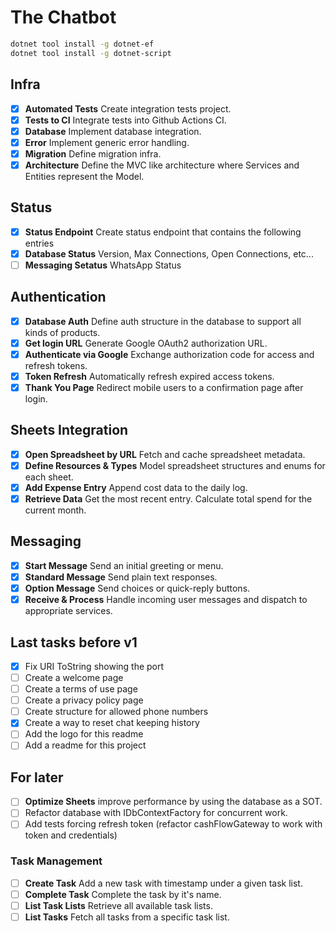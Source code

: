 # The Chatbot

```sh
dotnet tool install -g dotnet-ef
dotnet tool install -g dotnet-script
```

## Infra

- [x] **Automated Tests** Create integration tests project.
- [x] **Tests to CI** Integrate tests into Github Actions CI.
- [x] **Database** Implement database integration.
- [x] **Error** Implement generic error handling.
- [x] **Migration** Define migration infra.
- [x] **Architecture** Define the MVC like architecture where Services and Entities represent the Model.

## Status

- [x] **Status Endpoint** Create status endpoint that contains the following entries
- [x] **Database Status** Version, Max Connections, Open Connections, etc...
- [ ] **Messaging Setatus** WhatsApp Status

## Authentication

- [x] **Database Auth** Define auth structure in the database to support all kinds of products.
- [x] **Get login URL** Generate Google OAuth2 authorization URL.
- [x] **Authenticate via Google** Exchange authorization code for access and refresh tokens.
- [x] **Token Refresh** Automatically refresh expired access tokens.
- [x] **Thank You Page** Redirect mobile users to a confirmation page after login.

## Sheets Integration

- [x] **Open Spreadsheet by URL** Fetch and cache spreadsheet metadata.
- [x] **Define Resources & Types** Model spreadsheet structures and enums for each sheet.
- [x] **Add Expense Entry** Append cost data to the daily log.
- [x] **Retrieve Data** Get the most recent entry. Calculate total spend for the current month.

## Messaging

- [x] **Start Message** Send an initial greeting or menu.
- [x] **Standard Message** Send plain text responses.
- [x] **Option Message** Send choices or quick-reply buttons.
- [x] **Receive & Process** Handle incoming user messages and dispatch to appropriate services.

## Last tasks before v1

- [x] Fix URI ToString showing the port
- [ ] Create a welcome page
- [ ] Create a terms of use page
- [ ] Create a privacy policy page
- [ ] Create structure for allowed phone numbers
- [x] Create a way to reset chat keeping history
- [ ] Add the logo for this readme
- [ ] Add a readme for this project

## For later

- [ ] **Optimize Sheets** improve performance by using the database as a SOT.
- [ ] Refactor database with IDbContextFactory<AppDbContext> for concurrent work.
- [ ] Add tests forcing refresh token (refactor cashFlowGateway to work with token and credentials)

### Task Management

- [ ] **Create Task** Add a new task with timestamp under a given task list.
- [ ] **Complete Task** Complete the task by it's name.
- [ ] **List Task Lists** Retrieve all available task lists.
- [ ] **List Tasks** Fetch all tasks from a specific task list.
